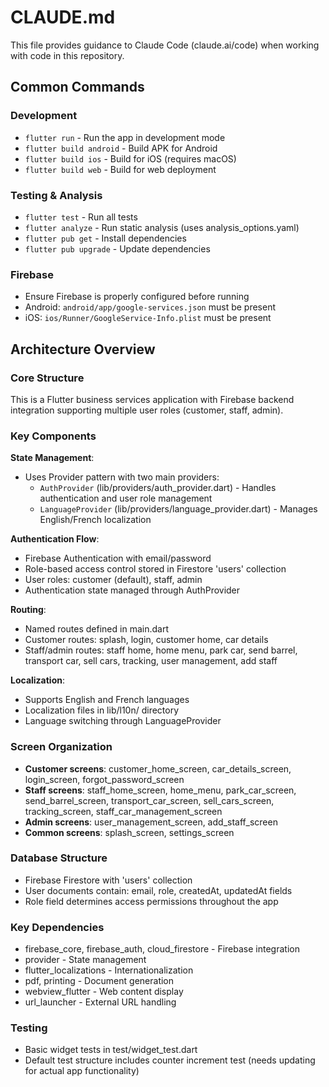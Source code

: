 # CLAUDE.md

This file provides guidance to Claude Code (claude.ai/code) when working with code in this repository.

## Common Commands

### Development
- `flutter run` - Run the app in development mode
- `flutter build android` - Build APK for Android
- `flutter build ios` - Build for iOS (requires macOS)
- `flutter build web` - Build for web deployment

### Testing & Analysis
- `flutter test` - Run all tests
- `flutter analyze` - Run static analysis (uses analysis_options.yaml)
- `flutter pub get` - Install dependencies
- `flutter pub upgrade` - Update dependencies

### Firebase
- Ensure Firebase is properly configured before running
- Android: `android/app/google-services.json` must be present
- iOS: `ios/Runner/GoogleService-Info.plist` must be present

## Architecture Overview

### Core Structure
This is a Flutter business services application with Firebase backend integration supporting multiple user roles (customer, staff, admin).

### Key Components

**State Management**: 
- Uses Provider pattern with two main providers:
  - `AuthProvider` (lib/providers/auth_provider.dart) - Handles authentication and user role management
  - `LanguageProvider` (lib/providers/language_provider.dart) - Manages English/French localization

**Authentication Flow**:
- Firebase Authentication with email/password
- Role-based access control stored in Firestore 'users' collection
- User roles: customer (default), staff, admin
- Authentication state managed through AuthProvider

**Routing**:
- Named routes defined in main.dart
- Customer routes: splash, login, customer home, car details
- Staff/admin routes: staff home, home menu, park car, send barrel, transport car, sell cars, tracking, user management, add staff

**Localization**:
- Supports English and French languages
- Localization files in lib/l10n/ directory
- Language switching through LanguageProvider

### Screen Organization
- **Customer screens**: customer_home_screen, car_details_screen, login_screen, forgot_password_screen
- **Staff screens**: staff_home_screen, home_menu, park_car_screen, send_barrel_screen, transport_car_screen, sell_cars_screen, tracking_screen, staff_car_management_screen
- **Admin screens**: user_management_screen, add_staff_screen
- **Common screens**: splash_screen, settings_screen

### Database Structure
- Firebase Firestore with 'users' collection
- User documents contain: email, role, createdAt, updatedAt fields
- Role field determines access permissions throughout the app

### Key Dependencies
- firebase_core, firebase_auth, cloud_firestore - Firebase integration
- provider - State management
- flutter_localizations - Internationalization
- pdf, printing - Document generation
- webview_flutter - Web content display
- url_launcher - External URL handling

### Testing
- Basic widget tests in test/widget_test.dart
- Default test structure includes counter increment test (needs updating for actual app functionality)